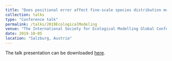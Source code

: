 ```yaml
---
title: "Does positional error affect fine-scale species distribution models?"
collection: talks
type: "Conference talk"
permalink: /talks/2019EcologicalModeling
venue: "The International Society for Ecological Modelling Global Conference"
date: 2019-10-05
location: "Salzburg, Austria"
---
```


The talk presentation can be downloaded [here](https://github.com/lukasgabor/lukasgabor.github.io/blob/master/files/2019_EcologicalModeling.pdf).
